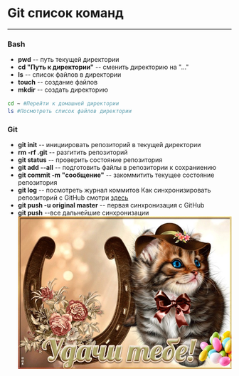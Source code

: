# Git список команд
----
### Bash
* **pwd** -- путь текущей директории
* **сd "Путь к директории"** -- сменить директорию на "..."
* **ls** -- список файлов в директории
* **touch** -- создание файлов
* **mkdir** -- создать директорию
```bash
cd ~ #Перейти к домашней директории
ls #Посмотреть список файлов директории
```
### Git
* **git init** -- инициировать репозиторий в текущей директории
* **rm -rf .git** -- разгитить репозиторий
* **git status** -- проверить состояние репозитория
* **git add --all** -- подготовить файлы в репозитории к сохраниению
* **git commit -m "сообщение"** -- закоммитить текущее состояние репозитория
* **git log** -- посмотреть журнал коммитов
Как синхронизировать репозиторий с GitHub смотри [здесь](https://practicum.yandex.ru/profile/git-basics/)
* **git push -u original master** -- первая синхронизация с GitHub
* **git push** --все дальнейшие синхронизации
![Удачи](pic.jpg)
